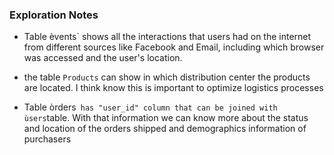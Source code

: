 ### Exploration Notes

- Table èvents` shows all the interactions that users had on the internet from different sources like Facebook and Email, including which browser was accessed and the user's location.

- the table `Products` can show in which distribution center the products are located. I think know this is important to optimize logistics processes

- Table òrders` has "user_id" column that can be joined with ùsers`table. With that information we can know more about the status and location of the orders shipped and demographics information of purchasers

